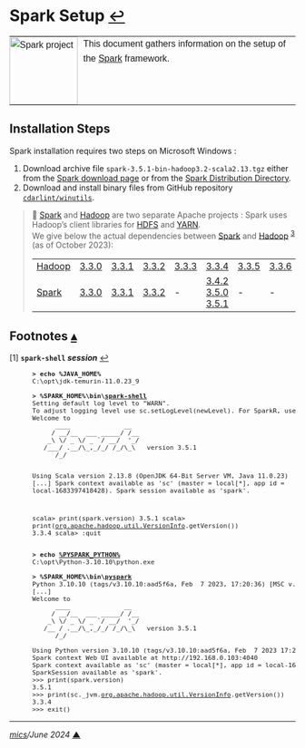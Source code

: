 # <span id="top">Spark Setup</span> <span style="font-size:90%;">[↩](README.md#top)</span>

<table style="font-family:Helvetica,Arial;line-height:1.6;">
  <tr>
  <td style="border:0;padding:0 10px 0 0;min-width:25%;"><a href="https://spark.apache.org/" rel="external"><img src="https://spark.apache.org/images/spark-logo-trademark.png" width="120" alt="Spark project"/></a></td>
  <td style="border:0;padding:0;vertical-align:text-top;">This document gathers information on the setup of the <a href="https://spark.apache.org/" rel="external">Spark</a> framework.
  </td>
  </tr>
</table>

## <span id="steps">Installation Steps</span>

Spark installation requires two steps on Microsoft Windows :
1) Download archive file `spark-3.5.1-bin-hadoop3.2-scala2.13.tgz` either from the [Spark download page](https://spark.apache.org/downloads.html) or from the [Spark Distribution Directory](https://downloads.apache.org/spark/).
2) Download and install binary files from GitHub repository [`cdarlint/winutils`](https://github.com/cdarlint/winutils).

> **:mag_right:** [Spark][apache_spark] and [Hadoop][apache_hadoop] are two separate Apache projects : Spark uses Hadoop’s client libraries for [HDFS] and [YARN].<br/>
> We give below the actual dependencies between [Spark][apache_spark] and [Hadoop][apache_hadoop] <sup id="anchor_03">[3](#footnote_03)</sup> (as of October 2023): 
>
>   |        |   |    |    |    |    |    |    |
>   |:-------|:--|:---|:---|:---|:---|:---|:---|
>   | [Hadoop][apache_hadoop] | [3.3.0](https://hadoop.apache.org/release/3.3.0.html) | [3.3.1](https://hadoop.apache.org/release/3.3.1.html) | [3.3.2](https://hadoop.apache.org/release/3.3.2.html) | [3.3.3](https://hadoop.apache.org/release/3.3.3.html) | [3.3.4](https://hadoop.apache.org/release/3.3.4.html) | [3.3.5](https://hadoop.apache.org/release/3.3.5.html) | [3.3.6](https://hadoop.apache.org/release/3.3.6.html) |
>   | [Spark][apache_spark] | [3.3.0](https://spark.apache.org/releases/spark-release-3-3-0.html) | [3.3.1](https://spark.apache.org/releases/spark-release-3-3-1.html) | [3.3.2](https://spark.apache.org/releases/spark-release-3-3-2.html) |  -  | [3.4.2](https://spark.apache.org/releases/spark-release-3-4-2.html)<br/>[3.5.0](https://spark.apache.org/releases/spark-release-3-5-0.html)<br/>[3.5.1](https://spark.apache.org/releases/spark-release-3-5-1.html) |  -  | -  |

## <span id="footnotes">Footnotes</span> [**&#x25B4;**](#top)


<span id="footnote_01">[1]</span> **`spark-shell` *session*** [↩](#anchor_01)

<dl><dd>
<pre style="font-size:80%;">
<b>&gt; echo %JAVA_HOME%</b>
C:\opt\jdk-temurin-11.0.23_9
&nbsp;
<b>&gt; %SPARK_HOME%\bin\<a href="https://sparkbyexamples.com/spark/spark-shell-usage-with-examples/">spark-shell</a></b>
Setting default log level to "WARN".
To adjust logging level use sc.setLogLevel(newLevel). For SparkR, use setLogLevel(newLevel).
Welcome to
      ____              __
     / __/__  ___ _____/ /__
    _\ \/ _ \/ _ `/ __/  '_/
   /___/ .__/\_,_/_/ /_/\_\   version 3.5.1
      /_/

Using Scala version 2.13.8 (OpenJDK 64-Bit Server VM, Java 11.0.23)
[...]
Spark context available as 'sc' (master = local[*], app id = local-1683397418428).
Spark session available as 'spark'.

scala> print(spark.version)
3.5.1
scala> print(<a href="https://hadoop.apache.org/docs/stable/api/org/apache/hadoop/util/VersionInfo.html">org.apache.hadoop.util.VersionInfo</a>.getVersion())
3.3.4
scala> :quit
</pre>

<pre style="font-size:80%;">
<b>&gt; echo <a href="https://spark.apache.org/docs/latest/configuration.html#environment-variables">%PYSPARK_PYTHON%</a></b>
C:\opt\Python-3.10.10\python.exe
&nbsp;
<b>&gt; %SPARK_HOME%\bin\<a href="https://sparkbyexamples.com/pyspark/pyspark-shell-usage-with-examples/">pyspark</a></b>
Python 3.10.10 (tags/v3.10.10:aad5f6a, Feb  7 2023, 17:20:36) [MSC v.1929 64 bit (AMD64)] on win32
[...]
Welcome to
      ____              __
     / __/__  ___ _____/ /__
    _\ \/ _ \/ _ `/ __/  '_/
   /__ / .__/\_,_/_/ /_/\_\   version 3.5.1
      /_/

Using Python version 3.10.10 (tags/v3.10.10:aad5f6a, Feb  7 2023 17:20:36)
Spark context Web UI available at http://192.168.0.103:4040
Spark context available as 'sc' (master = local[*], app id = local-1683399374689).
SparkSession available as 'spark'.
>>> print(spark.version)
3.5.1
>>> print(sc._jvm.<a href="https://hadoop.apache.org/docs/stable/api/org/apache/hadoop/util/VersionInfo.html">org.apache.hadoop.util.VersionInfo</a>.getVersion())
3.3.4
>>> exit()
</pre>
</dd></dl>

<!--
<span id="footnote_02">[2]</span> ***Environment*** [↩](#anchor_02)

<dl><dd>
<pre style="font-size:80%;">
<b>&gt; <a href="https://learn.microsoft.com/en-us/windows-server/administration/windows-commands/set_1" rel="external">set</a> | <a href="https://learn.microsoft.com/en-us/windows-server/administration/windows-commands/findstr" rel="external">findstr</a> _HOME</b>
GIT_HOME=C:\opt\Git
HADOOP_HOME=C:\opt\spark-3.5.1-bin-hadoop3-scala2.13
JAVA_HOME=C:\opt\jdk-temurin-11.0.20_8
MAVEN_HOME=C:\opt\apache-maven
PYTHON_HOME=C:\opt\Python-3.10.10
SBT_HOME=C:\opt\sbt
SCALA_HOME=C:\opt\scala-2.13.12
SPARK_HOME=C:\opt\spark-3.5.1-bin-hadoop3-scala2.13
</pre>
</dd></dl>

<span id="footnote_03">[3]</span> **`SparkPi` *demo*** [↩](#anchor_03)

<dl><dd>
<pre style="font-size:80%;">
<b>&gt; %HADOOP_HOME%\bin\run-example org.apache.spark.examples.SparkPi</b>
Using Spark's default log4j profile: org/apache/spark/log4j-defaults.properties
22/01/06 15:23:47 INFO SparkContext: Running Spark version 3.5.1
22/01/06 15:23:47 INFO ResourceUtils: ==============================================================
22/01/06 15:23:47 INFO ResourceUtils: No custom resources configured for spark.driver.
22/01/06 15:23:47 INFO ResourceUtils: ==============================================================
22/01/06 15:23:47 INFO SparkContext: Submitted application: Spark Pi
[...]
22/01/06 15:23:51 INFO DAGScheduler: Job 0 is finished. Cancelling potential speculative or zombie tasks for this job
22/01/06 15:23:51 INFO TaskSchedulerImpl: Killing all running tasks in stage 0: Stage finished
22/01/06 15:23:51 INFO DAGScheduler: Job 0 finished: reduce at SparkPi.scala:38, took 0.727252 s
Pi is roughly 3.1410957054785276
22/01/06 15:23:51 INFO SparkUI: Stopped Spark web UI at http://192.168.0.102:4040
22/01/06 15:23:51 INFO MapOutputTrackerMasterEndpoint: MapOutputTrackerMasterEndpoint stopped!
22/01/06 15:23:51 INFO MemoryStore: MemoryStore cleared
22/01/06 15:23:51 INFO BlockManager: BlockManager stopped
22/01/06 15:23:51 INFO BlockManagerMaster: BlockManagerMaster stopped
22/01/06 15:23:51 INFO OutputCommitCoordinator$OutputCommitCoordinatorEndpoint: OutputCommitCoordinator stopped!
22/01/06 15:23:51 INFO SparkContext: Successfully stopped SparkContext
22/01/06 15:23:51 INFO ShutdownHookManager: Shutdown hook called
22/01/06 15:23:51 INFO ShutdownHookManager: Deleting directory %LOCALAPPDATA%\spark-88e0922c-85d9-46a8-9d88-247d87f9f07c
22/01/06 15:23:51 INFO ShutdownHookManager: Deleting directory %LOCALAPPDATA%\spark-ca8a516f-fc90-410b-a633-4c362d203023
</pre>
</dd></dl>
-->

***

*[mics](https://lampwww.epfl.ch/~michelou/)/June 2024* [**&#9650;**](#top)
<span id="bottom">&nbsp;</span>

<!-- link refs -->

[apache_hadoop]: https://hadoop.apache.org/
[apache_spark]: https://spark.apache.org
[hdfs]: https://hadoop.apache.org/docs/stable/hadoop-project-dist/hadoop-hdfs/HdfsDesign.html
[yarn]: https://hadoop.apache.org/docs/stable/hadoop-yarn/hadoop-yarn-site/YARN.html
